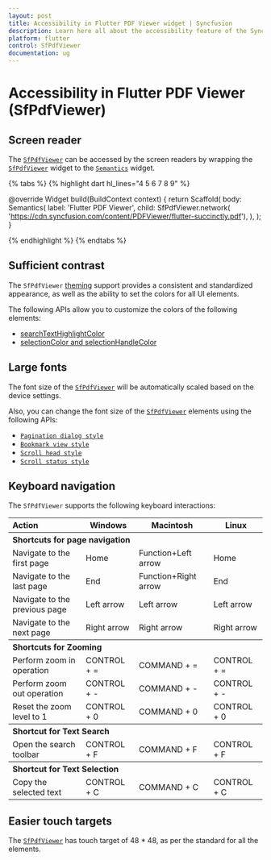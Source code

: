 ```yaml
---
layout: post
title: Accessibility in Flutter PDF Viewer widget | Syncfusion
description: Learn here all about the accessibility feature of the Syncfusion® Flutter PDF Viewer (SfPdfViewer) widget and more.
platform: flutter
control: SfPdfViewer
documentation: ug
---
```


# Accessibility in Flutter PDF Viewer (SfPdfViewer)

## Screen reader

The [`SfPdfViewer`](https://pub.dev/documentation/syncfusion_flutter_pdfviewer/latest/pdfviewer/SfPdfViewer-class.html) can be accessed by the screen readers by wrapping the [`SfPdfViewer`](https://pub.dev/documentation/syncfusion_flutter_pdfviewer/latest/pdfviewer/SfPdfViewer-class.html) widget to the [`Semantics`](https://api.flutter.dev/flutter/widgets/Semantics-class.html) widget.

{% tabs %}
{% highlight dart hl_lines="4 5 6 7 8 9" %}

@override
Widget build(BuildContext context) {
  return Scaffold(
    body: Semantics(
      label: 'Flutter PDF Viewer',
      child:
         SfPdfViewer.network(
              'https://cdn.syncfusion.com/content/PDFViewer/flutter-succinctly.pdf'),
    ),
  );
}

{% endhighlight %}
{% endtabs %}

## Sufficient contrast

The `SfPdfViewer` [theming](https://help.syncfusion.com/flutter/themes) support provides a consistent and standardized appearance, as well as the ability to set the colors for all UI elements.

The following APIs allow you to customize the colors of the following elements:
* [searchTextHighlightColor](https://help.syncfusion.com/flutter/pdf-viewer/text-search#customize-the-search-text-highlight-color)
* [selectionColor and selectionHandleColor](https://help.syncfusion.com/flutter/pdf-viewer/text-selection#customize-the-text-selection-and-its-handle-color)

## Large fonts

The font size of the [`SfPdfViewer`](https://pub.dev/documentation/syncfusion_flutter_pdfviewer/latest/pdfviewer/SfPdfViewer-class.html) will be automatically scaled based on the device settings. 

Also, you can change the font size of the [`SfPdfViewer`](https://pub.dev/documentation/syncfusion_flutter_pdfviewer/latest/pdfviewer/SfPdfViewer-class.html) elements using the following APIs:

* [`Pagination dialog style`](https://pub.dev/documentation/syncfusion_flutter_core/latest/theme/SfPdfViewerThemeData/paginationDialogStyle.html)
* [`Bookmark view style`](https://pub.dev/documentation/syncfusion_flutter_core/latest/theme/SfPdfViewerThemeData/bookmarkViewStyle.html)
* [`Scroll head style`](https://pub.dev/documentation/syncfusion_flutter_core/latest/theme/SfPdfViewerThemeData/scrollHeadStyle.html)
* [`Scroll status style`](https://pub.dev/documentation/syncfusion_flutter_core/latest/theme/SfPdfViewerThemeData/scrollStatusStyle.html)

## Keyboard navigation

The `SfPdfViewer` supports the following keyboard interactions:

<table>
  <tr>
    <th  style="text-align:left" colspan="1">Action</th>
    <th>Windows</th>
    <th>Macintosh</th>
    <th>Linux</th>
  </tr>
     <tr>
  <th style="text-align:left" colspan="4">Shortcuts for page navigation</th>
  </tr>
  <tr>
  <td>Navigate to the first page</td>
    <td>Home</td>
    <td>Function+Left arrow</td>
    <td>Home</td>
  </tr>
  <tr>
   <td>Navigate to the last page</td>
    <td>End</td>
    <td>Function+Right arrow</td>
    <td>End</td>
  </tr>
  <tr>
   <td>Navigate to the previous page</td>
    <td>Left arrow</td>
    <td>Left arrow</td>
    <td>Left arrow</td>
  </tr>
  <tr>
    <td>Navigate to the next page</td>
    <td>Right arrow</td>
    <td>Right arrow</td>
    <td>Right arrow</td>
  </tr>
   <tr>
    <th style="text-align:left" colspan="4">Shortcuts for Zooming</th>
  </tr>
   <tr>
   <td>Perform zoom in operation</td>
    <td>CONTROL + =</td>
     <td>COMMAND + =</td> 
    <td>CONTROL + =</td>
  </tr>
  <tr>
  </tr>
   <tr>
    <td>Perform zoom out operation</td>
    <td>CONTROL + -</td>
    <td>COMMAND + -</td>
    <td>CONTROL + -</td>
  </tr>
  <tr>
   <td>Reset the zoom level to 1</td>
    <td>CONTROL + 0</td>
    <td>COMMAND + 0</td>
    <td>CONTROL + 0</td>
  </tr>
   <tr>
    <th style="text-align:left" colspan="4">Shortcut for Text Search</th>
  </tr>
  <tr>
  <td>Open the search toolbar</td>
    <td>CONTROL + F</td>
     <td>COMMAND + F</td>
    <td>CONTROL + F</td>
  </tr>
   <tr>
    <th style="text-align:left" colspan="4">Shortcut for Text Selection</th>
  </tr>
  <tr>
    <td>Copy the selected text</td>
    <td>CONTROL + C</td>
    <td>COMMAND + C</td>
    <td>CONTROL + C</td>
  </tr>
</table>

## Easier touch targets

The [`SfPdfViewer`](https://pub.dev/documentation/syncfusion_flutter_pdfviewer/latest/pdfviewer/SfPdfViewer-class.html) has touch target of 48 * 48, as per the standard for all the elements.
